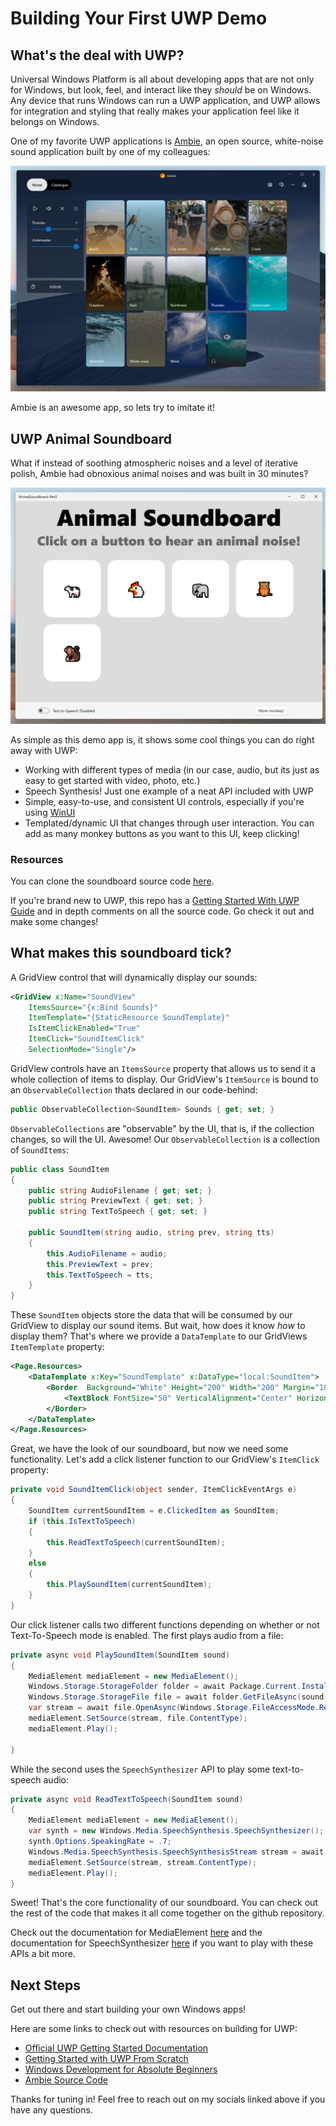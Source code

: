 # Building Your First UWP Demo

## What's the deal with UWP?  

Universal Windows Platform is all about developing apps that are not only for Windows, but look, feel, and interact like they *should* be on Windows. Any device that runs Windows can run a UWP application, and UWP allows for integration and styling that really makes your application feel like it belongs on Windows.

One of my favorite UWP applications is [Ambie](https://github.com/jenius-apps/ambie), an open source, white-noise sound application built by one of my colleagues:  


![](MarkdownImages/Ambie.png)

Ambie is an awesome app, so lets try to imitate it!

## UWP Animal Soundboard

What if instead of soothing atmospheric noises and a level of iterative polish, Ambie had obnoxious animal noises and was built in 30 minutes?

![](MarkdownImages/AnimalSoundboard.png)

As simple as this demo app is, it shows some cool things you can do right away with UWP:
- Working with different types of media (in our case, audio, but its just as easy to get started with video, photo, etc.)
- Speech Synthesis! Just one example of a neat API included with UWP
- Simple, easy-to-use, and consistent UI controls, especially if you're using [WinUI](https://docs.microsoft.com/en-us/windows/apps/winui/winui2/getting-started)
- Templated/dynamic UI that changes through user interaction. You can add as many monkey buttons as you want to this UI, keep clicking!

### Resources

You can clone the soundboard source code [here](https://github.com/zateutsch/UWP-Workshop-HackOHIO).

If you're brand new to UWP, this repo has a [Getting Started With UWP Guide](https://github.com/zateutsch/UWP-Workshop-HackOHIO/blob/master/GettingStartedWithUWP.md) and in depth comments on all the source code. Go check it out and make some changes!


## What makes this soundboard tick?



A GridView control that will dynamically display our sounds:
```xml
<GridView x:Name="SoundView"
    ItemsSource="{x:Bind Sounds}"
    ItemTemplate="{StaticResource SoundTemplate}"
    IsItemClickEnabled="True"
    ItemClick="SoundItemClick"
    SelectionMode="Single"/>
```
GridView controls have an `ItemsSource` property that allows us to send it a whole collection of items to display. Our GridView's `ItemSource` is bound to an `ObservableCollection` thats declared in our code-behind:
```csharp
public ObservableCollection<SoundItem> Sounds { get; set; }
```
`ObservableCollections` are "observable" by the UI, that is, if the collection changes, so will the UI. Awesome! Our `ObservableCollection` is a collection of `SoundItems`:
```csharp
public class SoundItem
{
    public string AudioFilename { get; set; }
    public string PreviewText { get; set; }
    public string TextToSpeech { get; set; }

    public SoundItem(string audio, string prev, string tts)
    {
        this.AudioFilename = audio;
        this.PreviewText = prev;
        this.TextToSpeech = tts;
    }
}
```
These `SoundItem` objects store the data that will be consumed by our GridView to display our sound items. But wait, how does it know *how* to display them? That's where we provide a `DataTemplate` to our GridViews `ItemTemplate` property:
```xml
<Page.Resources>
    <DataTemplate x:Key="SoundTemplate" x:DataType="local:SoundItem">
        <Border  Background="White" Height="200" Width="200" Margin="10,10,10,10" CornerRadius="30">
            <TextBlock FontSize="50" VerticalAlignment="Center" HorizontalAlignment="Center" Text="{x:Bind PreviewText}"/>
        </Border>
    </DataTemplate>
</Page.Resources>        
```
Great, we have the look of our soundboard, but now we need some functionality. Let's add a click listener function to our GridView's `ItemClick` property:
```csharp
private void SoundItemClick(object sender, ItemClickEventArgs e)
{
    SoundItem currentSoundItem = e.ClickedItem as SoundItem;
    if (this.IsTextToSpeech)
    {
        this.ReadTextToSpeech(currentSoundItem);
    }
    else
    {
        this.PlaySoundItem(currentSoundItem);
    }
}
```

Our click listener calls two different functions depending on whether or not Text-To-Speech mode is enabled. The first plays audio from a file:
```csharp
private async void PlaySoundItem(SoundItem sound)
{
    MediaElement mediaElement = new MediaElement();
    Windows.Storage.StorageFolder folder = await Package.Current.InstalledLocation.GetFolderAsync("Assets");
    Windows.Storage.StorageFile file = await folder.GetFileAsync(sound.AudioFilename);
    var stream = await file.OpenAsync(Windows.Storage.FileAccessMode.Read);
    mediaElement.SetSource(stream, file.ContentType);
    mediaElement.Play();
    
}
```
While the second uses the `SpeechSynthesizer` API to play some text-to-speech audio:
```csharp
private async void ReadTextToSpeech(SoundItem sound)
{
    MediaElement mediaElement = new MediaElement();
    var synth = new Windows.Media.SpeechSynthesis.SpeechSynthesizer();
    synth.Options.SpeakingRate = .7;
    Windows.Media.SpeechSynthesis.SpeechSynthesisStream stream = await synth.SynthesizeTextToStreamAsync(sound.TextToSpeech);
    mediaElement.SetSource(stream, stream.ContentType);
    mediaElement.Play();
}
```
Sweet! That's the core functionality of our soundboard. You can check out the rest of the code that makes it all come together on the github repository.

Check out the documentation for MediaElement [here](https://docs.microsoft.com/en-us/uwp/api/Windows.UI.Xaml.Controls.MediaElement?view=winrt-22000) and the documentation for SpeechSynthesizer [here](https://docs.microsoft.com/en-us/uwp/api/Windows.Media.SpeechSynthesis.SpeechSynthesizer?view=winrt-22000) if you want to play with these APIs a bit more.

## Next Steps

Get out there and start building your own Windows apps!

Here are some links to check out with resources on building for UWP:
- [Official UWP Getting Started Documentation](https://docs.microsoft.com/en-us/windows/uwp/get-started/)
- [Getting Started with UWP From Scratch](https://github.com/zateutsch/UWP-Workshop-HackOHIO/blob/master/GettingStartedWithUWP.md)
- [Windows Development for Absolute Beginners](https://channel9.msdn.com/Series/Windows-10-development-for-absolute-beginners)
- [Ambie Source Code](https://github.com/jenius-apps/ambie)

Thanks for tuning in! Feel free to reach out on my socials linked above if you have any questions.
